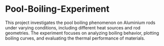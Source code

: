 # Pool-Boiling-Experiment
This project investigates the pool boiling phenomenon on Aluminium rods under varying conditions, including different heat sources and rod geometries. The experiment focuses on analyzing boiling behavior, plotting boiling curves, and evaluating the thermal performance of materials.
